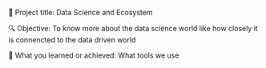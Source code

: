 📌 Project title: Data Science and Ecosystem

🔍 Objective: To know more about the data science world like how closely it is connencted to the data driven world

🚀 What you learned or achieved: What tools we use 
